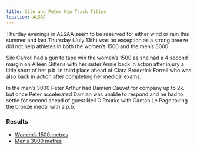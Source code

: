 ```yaml
---
title: Sile and Peter Win Track Titles
location: ALSAA
---
```


Thurday evenings in ALSAA seem to be reserved for either wind or rain this
summer and last Thursday (July 13th) was no exception as a strong breeze did
not help athletes in both the women’s 1500 and the men’s 3000.

Sile Carroll had a gun to tape win the women’s 1500 as she had a 4 second
margin on Aileen Gittens with her sister Annie back in action after injury
a little short of her p.b. in third place ahead of Ciara Broderick Farrell who was
also back in action after completing her medical exams.

In the men’s 3000 Peter Arthur had Damien Cauvet for company up to 2k. but
once Peter accelerated Damian was unable to respond and he had to settle for
second ahead of guest Neil O’Rourke with Gaetan Le Page taking the bronze
medal with a p.b.

### Results

- [Women’s 1500 metres](/races/2017-07-13-lvac-1500m-women/)
- [Men’s 3000 metres](/races/2017-07-13-lvac-3000m-men/)
